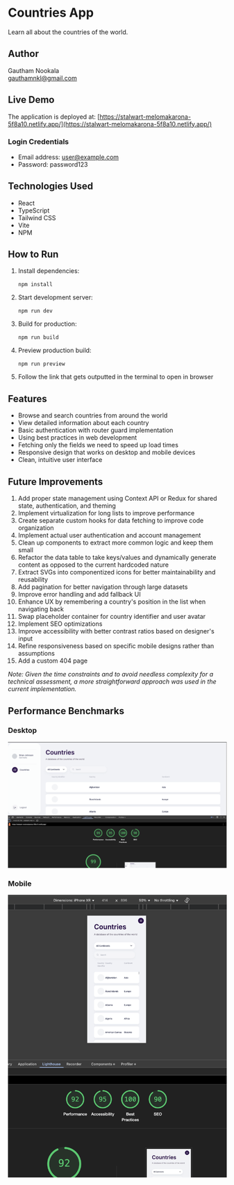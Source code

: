 # Countries App

Learn all about the countries of the world.

## Author

Gautham Nookala  
gauthamnkl@gmail.com

## Live Demo

The application is deployed at: [https://stalwart-melomakarona-5f8a10.netlify.app/](https://stalwart-melomakarona-5f8a10.netlify.app/)

### Login Credentials

- Email address: user@example.com
- Password: password123

## Technologies Used

- React
- TypeScript
- Tailwind CSS
- Vite
- NPM

## How to Run

1. Install dependencies:

   ```
   npm install
   ```

2. Start development server:

   ```
   npm run dev
   ```

3. Build for production:

   ```
   npm run build
   ```

4. Preview production build:

   ```
   npm run preview
   ```

5. Follow the link that gets outputted in the terminal to open in browser

## Features

- Browse and search countries from around the world
- View detailed information about each country
- Basic authentication with router guard implementation
- Using best practices in web development
- Fetching only the fields we need to speed up load times
- Responsive design that works on desktop and mobile devices
- Clean, intuitive user interface

## Future Improvements

1. Add proper state management using Context API or Redux for shared state, authentication, and theming
2. Implement virtualization for long lists to improve performance
3. Create separate custom hooks for data fetching to improve code organization
4. Implement actual user authentication and account management
5. Clean up components to extract more common logic and keep them small
6. Refactor the data table to take keys/values and dynamically generate content as opposed to the current hardcoded nature
7. Extract SVGs into componentized icons for better maintainability and reusability
8. Add pagination for better navigation through large datasets
9. Improve error handling and add fallback UI
10. Enhance UX by remembering a country's position in the list when navigating back
11. Swap placeholder container for country identifier and user avatar
12. Implement SEO optimizations
13. Improve accessibility with better contrast ratios based on designer's input
14. Refine responsiveness based on specific mobile designs rather than assumptions
15. Add a custom 404 page

_Note: Given the time constraints and to avoid needless complexity for a technical assessment, a more straightforward approach was used in the current implementation._

## Performance Benchmarks

### Desktop

![Desktop](./public/lighthouse-desktop.png)

### Mobile

![Mobile](./public/lighthouse-mobile.png)
